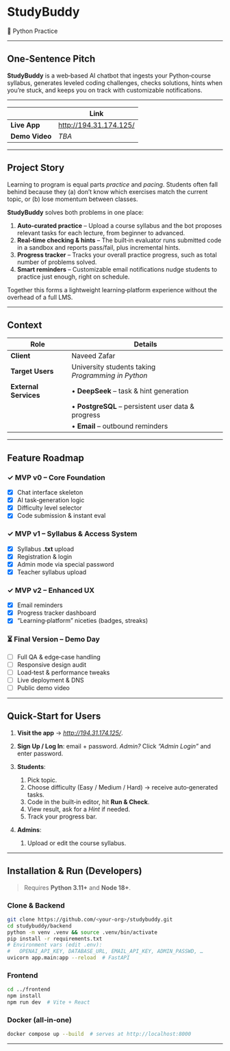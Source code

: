 # StudyBuddy <!-- Logo placeholder below -->

🐍 Python Practice

---

## One‑Sentence Pitch

**StudyBuddy** is a web‑based AI chatbot that ingests your Python‑course syllabus, generates leveled coding challenges, checks solutions, hints when you’re stuck, and keeps you on track with customizable notifications.

---

|                | Link  |
| -------------- | ----- |
| **Live App**   | http://194.31.174.125/ |
| **Demo Video** | *TBA* |

---

## Project Story

Learning to program is equal parts *practice* and *pacing*.  Students often fall behind because they (a) don’t know which exercises match the current topic, or (b) lose momentum between classes.

**StudyBuddy** solves both problems in one place:

1. **Auto‑curated practice** – Upload a course syllabus and the bot proposes relevant tasks for each lecture, from beginner to advanced.
2. **Real‑time checking & hints** – The built‑in evaluator runs submitted code in a sandbox and reports pass/fail, plus incremental hints.
3. **Progress tracker** – Tracks your overall practice progress, such as total number of problems solved.
4. **Smart reminders** – Customizable email notifications nudge students to practice just enough, right on schedule.

Together this forms a lightweight learning‑platform experience without the overhead of a full LMS.

---

## Context

| Role                                                             | Details                                              |
| ---------------------------------------------------------------- | ---------------------------------------------------- |
| **Client**                                                       | Naveed Zafar                                         |
| **Target Users**                                                 | University students taking *Programming in Python*   |
| **External Services**                                            | • **DeepSeek** – task & hint generation              |                                                     
|                                                                  | • **PostgreSQL** – persistent user data & progress   |
|                                                                  | • **Email** – outbound reminders                     |

---

## Feature Roadmap

### ✓ MVP v0 – Core Foundation

* [x] Chat interface skeleton
* [x] AI task‑generation logic
* [x] Difficulty level selector
* [x] Code submission & instant eval

### ✓ MVP v1 – Syllabus & Access System

* [x] Syllabus **.txt** upload
* [x] Registration & login
* [x] Admin mode via special password
* [x] Teacher syllabus upload

### ✓ MVP v2 – Enhanced UX

* [x] Email reminders
* [x] Progress tracker dashboard
* [x] “Learning‑platform” niceties (badges, streaks)

### ⏳ Final Version – Demo Day

* [ ] Full QA & edge‑case handling
* [ ] Responsive design audit
* [ ] Load‑test & performance tweaks
* [ ] Live deployment & DNS
* [ ] Public demo video

---

## Quick‑Start for Users

1. **Visit the app** → *http://194.31.174.125/*.
2. **Sign Up / Log In**: email + password.
   *Admin?* Click *“Admin Login”* and enter password.
3. **Students**:

   1. Pick topic.
   2. Choose difficulty (Easy / Medium / Hard)  → receive auto‑generated tasks.
   3. Code in the built‑in editor, hit **Run & Check**.
   4. View result, ask for a *Hint* if needed.
   5. Track your progress bar.
4. **Admins**:

   1. Upload or edit the course syllabus.
---

## Installation & Run (Developers)

> Requires **Python 3.11+** and **Node 18+**.

### Clone & Backend

```bash
git clone https://github.com/<your‑org>/studybuddy.git
cd studybuddy/backend
python -m venv .venv && source .venv/bin/activate
pip install -r requirements.txt
# Environment vars (edit .env):
#   OPENAI_API_KEY, DATABASE_URL, EMAIL_API_KEY, ADMIN_PASSWD, …
uvicorn app.main:app --reload  # FastAPI
```

### Frontend

```bash
cd ../frontend
npm install
npm run dev  # Vite + React
```

### Docker (all‑in‑one)

```bash
docker compose up --build  # serves at http://localhost:8000
```

---

